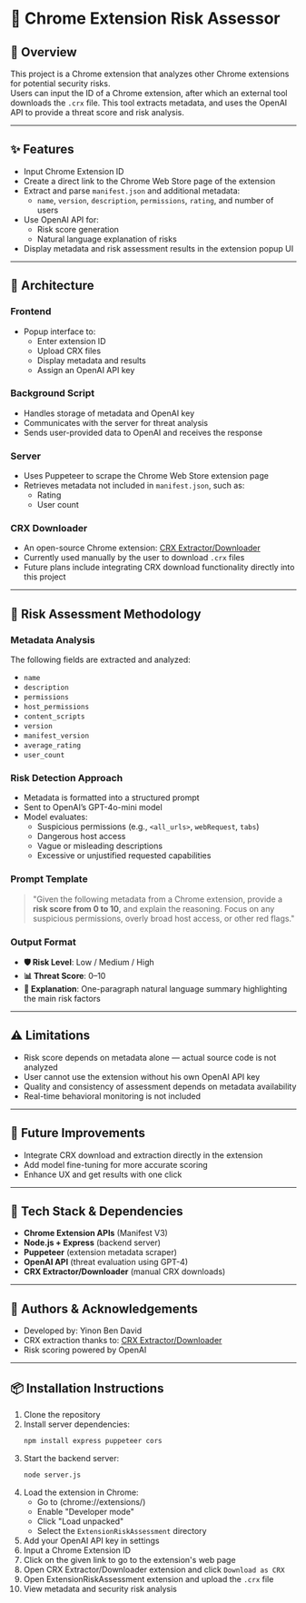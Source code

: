 # 🔐 Chrome Extension Risk Assessor

## 📘 Overview

This project is a Chrome extension that analyzes other Chrome extensions for potential security risks.  
Users can input the ID of a Chrome extension, after which an external tool downloads the `.crx` file. This tool extracts metadata, and uses the OpenAI API to provide a threat score and risk analysis.

---

## ✨ Features

- Input Chrome Extension ID
- Create a direct link to the Chrome Web Store page of the extension
- Extract and parse `manifest.json` and additional metadata:
  - `name`, `version`, `description`, `permissions`, `rating`, and number of users
- Use OpenAI API for:
  - Risk score generation
  - Natural language explanation of risks
- Display metadata and risk assessment results in the extension popup UI

---

## 🧱 Architecture

### Frontend
- Popup interface to:
  - Enter extension ID
  - Upload CRX files
  - Display metadata and results
  - Assign an OpenAI API key

### Background Script
- Handles storage of metadata and OpenAI key
- Communicates with the server for threat analysis
- Sends user-provided data to OpenAI and receives the response

### Server
- Uses Puppeteer to scrape the Chrome Web Store extension page
- Retrieves metadata not included in `manifest.json`, such as:
  - Rating
  - User count

### CRX Downloader
- An open-source Chrome extension: [CRX Extractor/Downloader](https://chromewebstore.google.com/detail/crx-extractordownloader/ajkhmmldknmfjnmeedkbkkojgobmljda)
- Currently used manually by the user to download `.crx` files
- Future plans include integrating CRX download functionality directly into this project

---

## 🧠 Risk Assessment Methodology

### Metadata Analysis
The following fields are extracted and analyzed:
- `name`
- `description`
- `permissions`
- `host_permissions`
- `content_scripts`
- `version`
- `manifest_version`
- `average_rating`
- `user_count`

### Risk Detection Approach
- Metadata is formatted into a structured prompt
- Sent to OpenAI’s GPT-4o-mini model
- Model evaluates:
  - Suspicious permissions (e.g., `<all_urls>`, `webRequest`, `tabs`)
  - Dangerous host access
  - Vague or misleading descriptions
  - Excessive or unjustified requested capabilities

### Prompt Template
> "Given the following metadata from a Chrome extension, provide a **risk score from 0 to 10**, and explain the reasoning. Focus on any suspicious permissions, overly broad host access, or other red flags."

### Output Format
- **🛡️ Risk Level**: Low / Medium / High
- **📊 Threat Score**: 0–10
- **💬 Explanation**: One-paragraph natural language summary highlighting the main risk factors

---

## ⚠️ Limitations

- Risk score depends on metadata alone — actual source code is not analyzed
- User cannot use the extension without his own OpenAI API key
- Quality and consistency of assessment depends on metadata availability
- Real-time behavioral monitoring is not included

---

## 🚀 Future Improvements

- Integrate CRX download and extraction directly in the extension
- Add model fine-tuning for more accurate scoring
- Enhance UX and get results with one click

---

## 🧰 Tech Stack & Dependencies

- **Chrome Extension APIs** (Manifest V3)
- **Node.js + Express** (backend server)
- **Puppeteer** (extension metadata scraper)
- **OpenAI API** (threat evaluation using GPT-4)
- **CRX Extractor/Downloader** (manual CRX downloads)

---

## 👥 Authors & Acknowledgements

- Developed by: Yinon Ben David
- CRX extraction thanks to: [CRX Extractor/Downloader](https://github.com/tonystark93/crx-download)
- Risk scoring powered by OpenAI

---

## 📦 Installation Instructions

1. Clone the repository
2. Install server dependencies:
   ```bash
   npm install express puppeteer cors
   ```
3. Start the backend server:
    ```bash
    node server.js
    ```
4. Load the extension in Chrome:
    - Go to (chrome://extensions/)
    - Enable "Developer mode"
    - Click "Load unpacked"
    - Select the `ExtensionRiskAssessment` directory
5. Add your OpenAI API key in settings
6. Input a Chrome Extension ID
7. Click on the given link to go to the extension's web page
8. Open CRX Extractor/Downloader extension and click `Download as CRX`
9. Open ExtensionRiskAssessment extension and upload the `.crx` file
10. View metadata and security risk analysis

